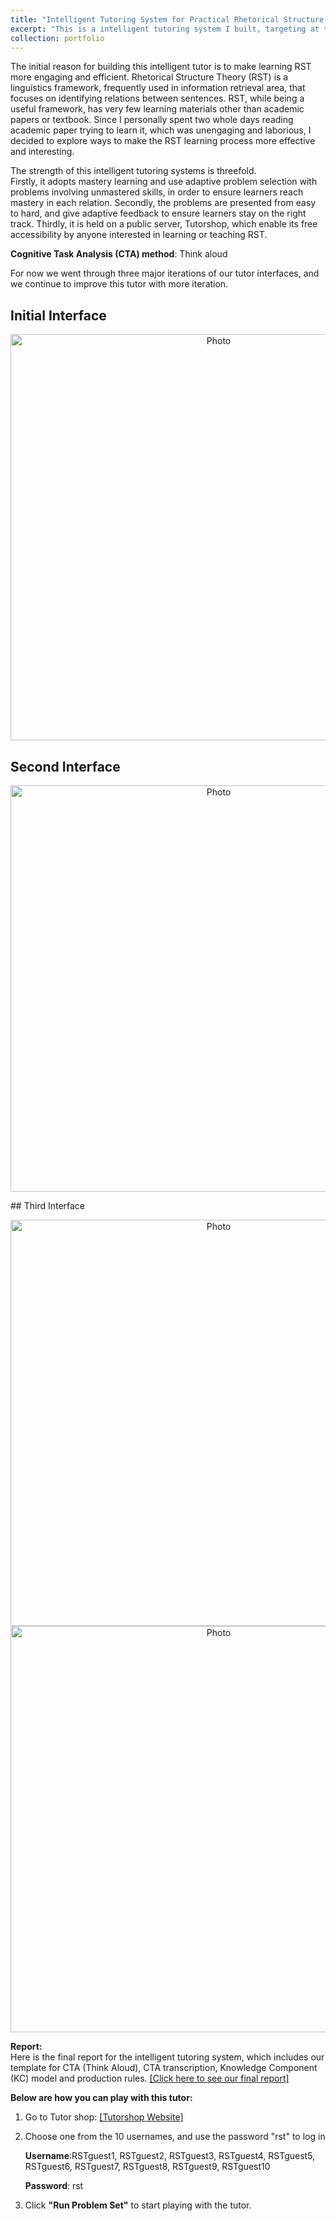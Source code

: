 ```yaml
---
title: "Intelligent Tutoring System for Practical Rhetorical Structure Theory" 
excerpt: "This is a intelligent tutoring system I built, targeting at teaching Rhetorical Structural Theory, a linguistics framework frequently used in information retrieval area.<br/><img src="https://kexin-yang.github.io/images/RST_tutor/RST_tutor3-1.png?raw=true" alt="Photo" style="width: 500px;"/>"  
collection: portfolio  
--- 
```

The initial reason for building this intelligent tutor is to make learning RST more engaging and efficient. Rhetorical Structure Theory (RST) is a linguistics framework, frequently used in information retrieval area, that focuses on identifying relations between sentences. RST, while being a useful framework, has very few learning materials other than academic papers or textbook. Since I personally spent two whole days reading academic paper trying to learn it, which was unengaging and laborious, I decided to explore ways to make the RST learning process more effective and interesting.
   
The strength of this intelligent tutoring systems is threefold.   
Firstly, it adopts mastery learning and use adaptive problem selection with problems involving unmastered skills, in order to ensure learners reach mastery in each relation. Secondly, the problems are presented from easy to hard, and give adaptive feedback to ensure learners stay on the right track. Thirdly, it is held on a public server, Tutorshop, which enable its free accessibility by anyone interested in learning or teaching RST.  

**Cognitive Task Analysis (CTA) method**: Think aloud  

For now we went through three major iterations of our tutor interfaces, and we continue to improve this tutor with more iteration.  
## Initial Interface  

 <p align="center">
 <img src="https://kexin-yang.github.io/images/RST_tutor/RST_tutor1.png?raw=true" alt="Photo" style="width: 650px;"/>  
</p> 

## Second Interface
<p align="center">
 <img src="https://kexin-yang.github.io/images/RST_tutor/RST_tutor2.png?raw=true" alt="Photo" style="width: 650px;"/>  
</p>
## Third Interface  
<p align="center">
 <img src="https://kexin-yang.github.io/images/RST_tutor/RST_tutor3-1.png?raw=true" alt="Photo" style="width: 650px;"/>
   <img src="https://kexin-yang.github.io/images/RST_tutor/RST_tutor3-2.png?raw=true" alt="Photo" style="width: 650px;"/>
</p>
    
  **Report:**   
  Here is the final report for the intelligent tutoring system, which includes our template for CTA (Think Aloud), CTA transcription, Knowledge Component (KC) model and production rules.
  [[Click here to see our final report]](http://kexin-yang.github.io/files/RSTFinal_Report.pdf)
  
**Below are how you can play with this tutor:**

1. Go to Tutor shop:
[[Tutorshop Website]](https://school.tutorshop.web.cmu.edu) 
2. Choose one from the 10 usernames, and use the password "rst" to log in    

    **Username**:RSTguest1, RSTguest2, RSTguest3, RSTguest4, RSTguest5, RSTguest6, RSTguest7, RSTguest8, RSTguest9, RSTguest10  

    **Password**: rst  

3. Click **"Run Problem Set"** to start playing with the tutor.
  
  
  




